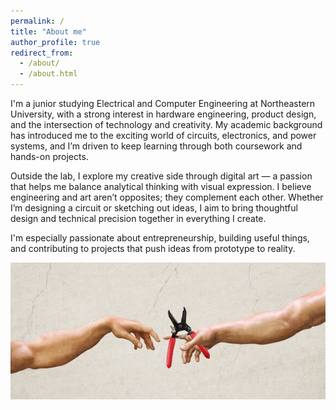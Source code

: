 ```yaml
---
permalink: /
title: "About me"
author_profile: true
redirect_from: 
  - /about/
  - /about.html
---
```


I'm a junior studying Electrical and Computer Engineering at Northeastern University, with a strong interest in hardware engineering, product design, and the intersection of technology and creativity. My academic background has introduced me to the exciting world of circuits, electronics, and power systems, and I’m driven to keep learning through both coursework and hands-on projects.

Outside the lab, I explore my creative side through digital art — a passion that helps me balance analytical thinking with visual expression. I believe engineering and art aren’t opposites; they complement each other. Whether I’m designing a circuit or sketching out ideas, I aim to bring thoughtful design and technical precision together in everything I create.

I'm especially passionate about entrepreneurship, building useful things, and contributing to projects that push ideas from prototype to reality.

<p align="center">
  <img src="/images/hand-me-the-wirecutters.png" width:"100%" />
</p>
